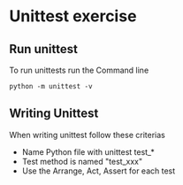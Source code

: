 # Unittest exercise

## Run unittest
To run unittests run the Command line
``` 
python -m unittest -v 
```

## Writing Unittest
When writing unittest follow these criterias 
- Name Python file with unittest test_*
- Test method is named "test_xxx"
- Use the Arrange, Act, Assert for each test

